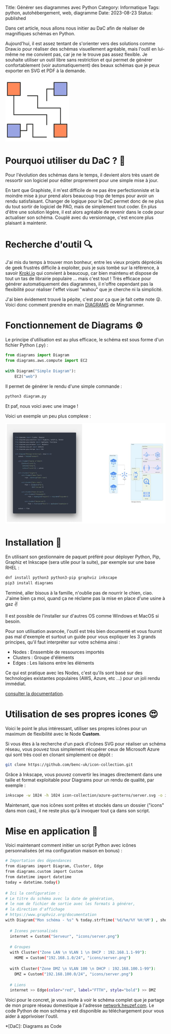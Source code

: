 Title: Générer ses diagrammes avec Python
Category: Informatique
Tags: python, autohébergement, web, diagramme
Date: 2023-08-23
Status: published

Dans cet article, nous allons nous initier au DaC afin de réaliser de magnifiques schémas en Python.

Aujourd'hui, il est assez tentant de s'orienter vers des solutions comme Draw.io pour réaliser des schémas visuellement agréable, mais l'outil en lui-même ne me convient pas, car je ne le trouve pas assez flexible. Je souhaite utiliser un outil libre sans restriction et qui permet de générer confortablement (voir automatiquement) des beaux schémas que je peux exporter en SVG et PDF à la demande.

![Diagrams](../../assets/diagrams.png)

# Pourquoi utiliser du DaC ? 🤔

Pour l'évolution des schémas dans le temps, il devient alors très usant de ressortir son logiciel pour éditer proprement pour une simple mise à jour.

En tant que Graphiste, il m'est difficile de ne pas être perfectionniste et la moindre mise à jour prend alors beaucoup trop de temps pour avoir un rendu satisfaisant.
Changer de logique pour le DaC permet donc de ne plus du tout sortir de logiciel de PAO, mais de simplement tout coder. En plus d'être une solution légère, il est alors agréable de revenir dans le code pour actualiser son schéma. Couplé avec du versionnage, c'est encore plus plaisant à maintenir.

# Recherche d'outil 🔍

J'ai mis du temps à trouver mon bonheur, entre les vieux projets dépréciés de geek frustrés difficile à exploiter, puis je suis tombé sur la référence, à savoir [Kroki.io](https://kroki.io) qui convient à beaucoup, car bien maintenu et dispose de tout un tas de librairie populaire ... mais c'est tout ! Très efficace pour générer automatiquement des diagrammes, il n'offre cependant pas la flexibilité pour réaliser l'effet visuel "wahou" que je cherche ni la simplicité.

J'ai bien évidement trouvé la pépite, c'est pour ça que je fait cette note 😜.
Voici donc comment prendre en main [DIAGRAMS](https://diagrams.mingrammer.com/) de Mingrammer.

# Fonctionnement de Diagrams ⚙️


Le principe d'utilisation est au plus efficace, le schéma est sous forme d'un fichier Python (.py) :

```python
from diagrams import Diagram
from diagrams.aws.compute import EC2

with Diagram("Simple Diagram"):
    EC2("web")
```
Il permet de générer le rendu d'une simple commande :

```bash
python3 diagram.py
```

Et paf, nous voici avec une image !

Voici un exemple un peu plus complexe :

![Diagrams](../../assets/dac.jpg)


# Installation 🔧

En utilisant son gestionnaire de paquet préféré pour déployer Python, Pip, Graphiz et Inkscape (sera utile pour la suite), par exemple sur une base RHEL :

```bash
dnf install python3 python3-pip graphviz inkscape
pip3 install diagrams
```

Terminé, aller bisous à la famille, n'oublie pas de nourrir le chien, ciao. J'aime bien ça moi, quand ça ne réclame pas la mise en place d'une usine à gaz ✌️

Il est possible de l'installer sur d'autres OS comme Windows et MacOS si besoin.

Pour son utilisation avancée, l'outil est très bien documenté et vous fournit pas mal d'exemple et surtout un guide pour vous expliquer les 3 grands principes, qu'il faut interpréter sur votre schéma ainsi :

- Nodes : Enssemble de ressources importés
- Clusters : Groupe d'éléments
- Edges : Les liaisons entre les éléments

Ce qui est pratique avec les Nodes, c'est qu'ils sont basé sur des technologies existantes populaires (AWS, Azure, etc ...) pour un joli rendu immédiat.

<i class="fa fa-book"></i> [consulter la documentation](https://diagrams.mingrammer.com/docs/getting-started/installation).

# Utilisation de ses propres icones 😍

Voici le point le plus intéressant, utiliser ses propres icônes pour un maximum de flexibilité avec le Node **Custom**.

Si vous êtes à la recherche d'un pack d'icônes SVG pour réaliser un schéma réseau, vous pouvez tous simplement récupérer ceux de Microsoft Azure qui sont très cool en clonant simplement ce dépôt :

```bash
git clone https://github.com/benc-uk/icon-collection.git
```

Grâce à Inkscape, vous pouvez convertir les images directement dans une taille et format exploitable pour Diagrams pour un rendu de qualité, par exemple :

```bash
inkscape -w 1024 -h 1024 icon-collection/azure-patterns/server.svg -o icons/server.png
```

Maintenant, que nos icônes sont prêtes et stockés dans un dossier ("icons" dans mon cas), il ne reste plus qu'à invoquer tout ça dans son script.

# Mise en application 👷

Voici maintenant comment initier un script Python avec icônes personnalisées (et ma configuration maison en bonus) :

```bash
# Importation des dépendances
from diagrams import Diagram, Cluster, Edge
from diagrams.custom import Custom
from datetime import datetime
today = datetime.today()

# Ici la configuration :
# Le titre du schéma avec la date de génération,
# le nom de fichier de sortie avec les formats à générer,
# la direction d'affichage
# https://www.graphviz.org/documentation
with Diagram("Mon schéma - %s" % today.strftime('%d/%m/%Y %H:%M') , show=False, filename="schema", outformat=["png", "jpg", "svg", "pdf", "dot"], direction="TB"):

  # Icones personalisés
  internet = Custom("Serveur", "icons/server.png")

  # Groupes
  with Cluster("Zone LAN \n VLAN 1 \n DHCP : 192.168.1.1-99"):
  	HOME = Custom("192.168.1.0/24", "icons/server.png")

  with Cluster("Zone DMZ \n VLAN 100 \n DHCP : 192.168.100.1-99"):
    DMZ = Custom("192.168.100.0/24", "icons/server.png")

  # Liens
  internet >> Edge(color="red", label="FTTH", style="bold") >> DMZ
```

Voici pour le concret, je vous invite à voir le schéma complet que je partage de mon propre réseau domestique à l'adresse [<i class="fa fa-map"></i> network.heuzef.com](https:/network.heuzef.com).
Le code Python de mon schéma y est disponible au téléchargement pour vous aider à apprivoiser l'outil.

*[DaC]: Diagrams as Code
